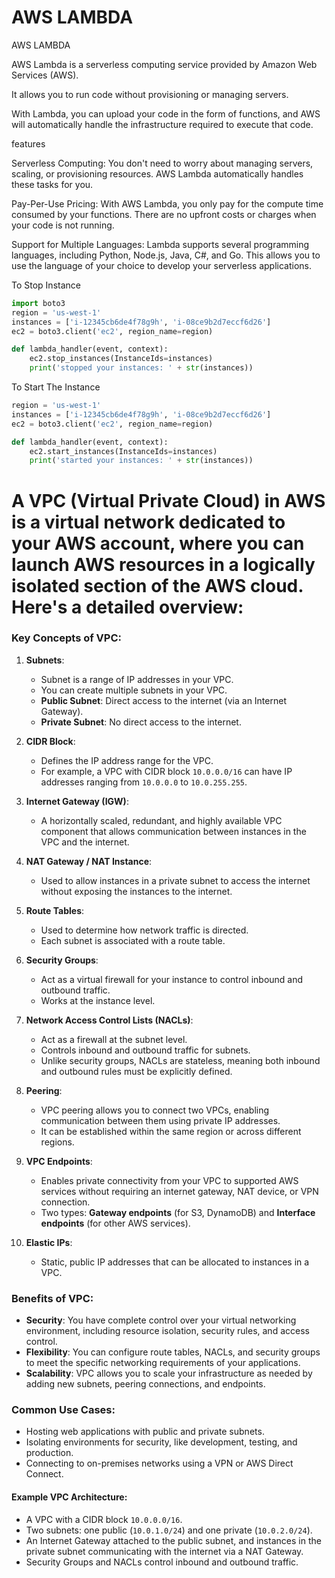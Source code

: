 
# AWS LAMBDA

AWS LAMBDA

AWS Lambda is a serverless computing service provided by Amazon Web Services (AWS).

It allows you to run code without provisioning or managing servers.

With Lambda, you can upload your code in the form of functions, and AWS will automatically handle the infrastructure required to execute that code.

features

Serverless Computing: You don't need to worry about managing servers, scaling, or provisioning resources. AWS Lambda automatically handles these tasks for you.

Pay-Per-Use Pricing: With AWS Lambda, you only pay for the compute time consumed by your functions. There are no upfront costs or charges when your code is not running.

Support for Multiple Languages: Lambda supports several programming languages, including Python, Node.js, Java, C#, and Go. This allows you to use the language of your choice to develop your serverless applications.

To Stop Instance
```python
import boto3
region = 'us-west-1'
instances = ['i-12345cb6de4f78g9h', 'i-08ce9b2d7eccf6d26']
ec2 = boto3.client('ec2', region_name=region)

def lambda_handler(event, context):
    ec2.stop_instances(InstanceIds=instances)
    print('stopped your instances: ' + str(instances))
```
To Start The Instance
```python
region = 'us-west-1'
instances = ['i-12345cb6de4f78g9h', 'i-08ce9b2d7eccf6d26']
ec2 = boto3.client('ec2', region_name=region)

def lambda_handler(event, context):
    ec2.start_instances(InstanceIds=instances)
    print('started your instances: ' + str(instances))
```



# A **VPC (Virtual Private Cloud)** in AWS is a virtual network dedicated to your AWS account, where you can launch AWS resources in a logically isolated section of the AWS cloud. Here's a detailed overview:

### Key Concepts of VPC:
1. **Subnets**:
   - Subnet is a range of IP addresses in your VPC.
   - You can create multiple subnets in your VPC.
   - **Public Subnet**: Direct access to the internet (via an Internet Gateway).
   - **Private Subnet**: No direct access to the internet.

2. **CIDR Block**:
   - Defines the IP address range for the VPC.
   - For example, a VPC with CIDR block `10.0.0.0/16` can have IP addresses ranging from `10.0.0.0` to `10.0.255.255`.

3. **Internet Gateway (IGW)**:
   - A horizontally scaled, redundant, and highly available VPC component that allows communication between instances in the VPC and the internet.

4. **NAT Gateway / NAT Instance**:
   - Used to allow instances in a private subnet to access the internet without exposing the instances to the internet.

5. **Route Tables**:
   - Used to determine how network traffic is directed.
   - Each subnet is associated with a route table.

6. **Security Groups**:
   - Act as a virtual firewall for your instance to control inbound and outbound traffic.
   - Works at the instance level.

7. **Network Access Control Lists (NACLs)**:
   - Act as a firewall at the subnet level.
   - Controls inbound and outbound traffic for subnets.
   - Unlike security groups, NACLs are stateless, meaning both inbound and outbound rules must be explicitly defined.

8. **Peering**:
   - VPC peering allows you to connect two VPCs, enabling communication between them using private IP addresses.
   - It can be established within the same region or across different regions.

9. **VPC Endpoints**:
   - Enables private connectivity from your VPC to supported AWS services without requiring an internet gateway, NAT device, or VPN connection.
   - Two types: **Gateway endpoints** (for S3, DynamoDB) and **Interface endpoints** (for other AWS services).

10. **Elastic IPs**:
    - Static, public IP addresses that can be allocated to instances in a VPC.

### Benefits of VPC:
- **Security**: You have complete control over your virtual networking environment, including resource isolation, security rules, and access control.
- **Flexibility**: You can configure route tables, NACLs, and security groups to meet the specific networking requirements of your applications.
- **Scalability**: VPC allows you to scale your infrastructure as needed by adding new subnets, peering connections, and endpoints.

### Common Use Cases:
- Hosting web applications with public and private subnets.
- Isolating environments for security, like development, testing, and production.
- Connecting to on-premises networks using a VPN or AWS Direct Connect.

#### Example VPC Architecture:
- A VPC with a CIDR block `10.0.0.0/16`.
- Two subnets: one public (`10.0.1.0/24`) and one private (`10.0.2.0/24`).
- An Internet Gateway attached to the public subnet, and instances in the private subnet communicating with the internet via a NAT Gateway.
- Security Groups and NACLs control inbound and outbound traffic.
